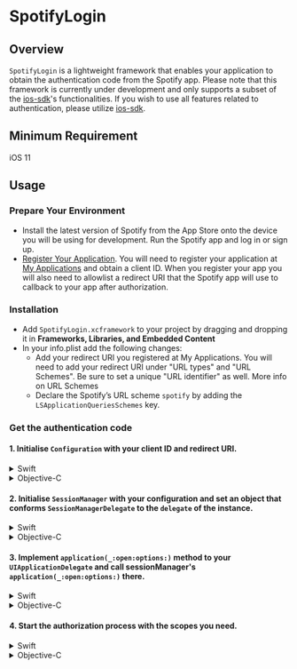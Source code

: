 # SpotifyLogin

## Overview
`SpotifyLogin` is a lightweight framework that enables your application to obtain the authentication code from the Spotify app. Please note that this framework is currently under development and only supports a subset of the [ios-sdk](https://github.com/spotify/ios-sdk)'s functionalities. If you wish to use all features related to authentication, please utilize [ios-sdk](https://github.com/spotify/ios-sdk).

## Minimum Requirement
iOS 11

## Usage
### Prepare Your Environment
- Install the latest version of Spotify from the App Store onto the device you will be using for development. Run the Spotify app and log in or sign up.
- [Register Your Application](https://developer.spotify.com/documentation/web-api/concepts/apps#register-your-app). You will need to register your application at [My Applications](https://developer.spotify.com/dashboard) and obtain a client ID. When you register your app you will also need to allowlist a redirect URI that the Spotify app will use to callback to your app after authorization.

### Installation
- Add `SpotifyLogin.xcframework` to your project by dragging and dropping it in <b>Frameworks, Libraries, and Embedded Content</b>
- In your info.plist add the following changes: 
   - Add your redirect URI you registered at My Applications. You will need to add your redirect URI under "URL types" and "URL Schemes". Be sure to set a unique "URL identifier" as well. More info on URL Schemes
   - Declare the Spotify’s URL scheme `spotify` by adding the `LSApplicationQueriesSchemes` key.
   
### Get the authentication code
#### 1. Initialise `Configuration` with your client ID and redirect URI.

<details>

<summary>Swift</summary>

```swift
import SpotifyLogin

let configuration = Configuration(clientID: "your_client_id", redirectURLString: "your_redirect_uri")
```

</details>

<details>

<summary>Objective-C</summary>

```objective-c
#import <SpotifyLogin/SpotifyLogin.h>

SPTConfiguration* configuration = [[SPTConfiguration alloc] initWithClientID:@"your_client_id" redirectURLString:@"your_redirect_uri"];
```

</details>

#### 2. Initialise `SessionManager` with your configuration and set an object that conforms `SessionManagerDelegate` to the `delegate` of the instance.
   
<details>
   
<summary>Swift</summary>
   
```swift
let sessionManager = SessionManager(configuration: configuration)
sessionManager.delegate = <#delegate object#>
```

</details>
   
<details>
   
<summary>Objective-C</summary>

```objective-c
_sessionManager = [[SPTSessionManager alloc] initWithConfiguration:configuration];
_sessionManager.delegate = <#delegate object#>;
```
   
</details>
   
#### 3. Implement `application(_:open:options:)` method to your `UIApplicationDelegate` and call sessionManager's `application(_:open:options:)` there.
   
<details>

<summary>Swift</summary>
   
```swift
class AppDelegate: NSObject, UIApplicationDelegate {
    func application(_ application: UIApplication, open url: URL, options: [UIApplication.OpenURLOptionsKey : Any] = [:]) -> Bool {
        return sessionManager.openURL(url)
    }
}
```

</details>
   
<details>
   
<summary>Objective-C</summary>

```objective-c
@implementation AppDelegate
   
- (BOOL)application:(UIApplication *)app openURL:(NSURL *)url options:(NSDictionary<UIApplicationOpenURLOptionsKey,id> *)options {
    return [_sessionManager openURL:url];
}

@end
```

</details>
   
#### 4. Start the authorization process with the scopes you need.
   
<details>
   
<summary>Swift</summary>

```swift
sessionManager.startAuthorizationCodeProcess(with: [.playlistModifyPublic, .playlistModifyPrivate])
```

</details>
   
<details>
   
<summary>Objective-C</summary>

```objective-c
[_sessionManager startAuthorizationCodeProcessWith:SPTScopePlaylistModifyPublic|SPTScopePlaylistModifyPublic];
```
   
</details>
   

